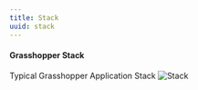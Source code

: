 ```yaml
---
title: Stack
uuid: stack
---
```

#### Grasshopper Stack

Typical Grasshopper Application Stack
![Stack](images/stack.png)